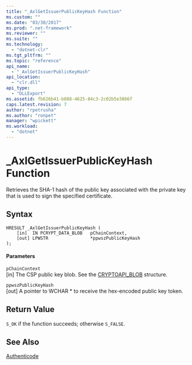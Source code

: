 ```yaml
---
title: "_AxlGetIssuerPublicKeyHash Function"
ms.custom: ""
ms.date: "03/30/2017"
ms.prod: ".net-framework"
ms.reviewer: ""
ms.suite: ""
ms.technology: 
  - "dotnet-clr"
ms.tgt_pltfrm: ""
ms.topic: "reference"
api_name: 
  - "_AxlGetIssuerPublicKeyHash"
api_location: 
  - "clr.dll"
api_type: 
  - "DLLExport"
ms.assetid: fb626b41-b888-4625-84c3-2c02b5e3866f
caps.latest.revision: 7
author: "rpetrusha"
ms.author: "ronpet"
manager: "wpickett"
ms.workload: 
  - "dotnet"
---
```

# _AxlGetIssuerPublicKeyHash Function
Retrieves the SHA-1 hash of the public key associated with the private key that is used to sign the specified certificate.  
  
## Syntax  
  
```  
HRESULT _AxlGetIssuerPublicKeyHash (  
    [in]  IN PCRYPT_DATA_BLOB   pChainContext,  
    [out] LPWSTR                *ppwszPublicKeyHash  
);  
```  
  
#### Parameters  
 `pChainContext`  
 [in] The CSP public key blob. See the [CRYPTOAPI_BLOB](http://msdn.microsoft.com/library/windows/desktop/aa380238.aspx) structure.  
  
 `ppwszPublicKeyHash`  
 [out] A pointer to WCHAR * to receive the hex-encoded public key token.  
  
## Return Value  
 `S_OK` if the function succeeds; otherwise `S_FALSE`.  
  
## See Also  
 [Authenticode](../../../../docs/framework/unmanaged-api/authenticode/index.md)
